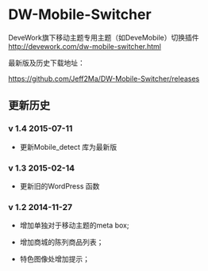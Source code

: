 DW-Mobile-Switcher
==================

DeveWork旗下移动主题专用主题（如DeveMobile）切换插件
http://devework.com/dw-mobile-switcher.html

最新版及历史下载地址：

https://github.com/Jeff2Ma/DW-Mobile-Switcher/releases


## 更新历史

### v 1.4 2015-07-11

- 更新Mobile_detect 库为最新版

### v 1.3 2015-02-14

- 更新旧的WordPress 函数

### v 1.2 2014-11-27

- 增加单独对于移动主题的meta box;

- 增加商城的陈列商品列表；

- 特色图像处增加提示；